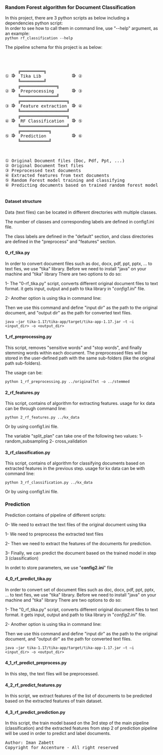 ### Random Forest algorithm for Document Classification

In this project, there are 3 python scripts as below including a dependencies python script:
<br />
In order to see how to call them in command line, use "--help" argument, as an example: 
<br />
`python rf_classification --help`

The pipeline schema for this project is as below:
<br />

<pre>


         
     ╔═════════╗ 
&#9312; &#11078;  Tika Lib            &#11078; &#9313;
     ╚═════════╝
     ╔══════════════╗ 
&#9313; &#11078;  Preprocessing       &#11078; &#9314;
     ╚══════════════╝
     ╔══════════════════╗ 
&#9314; &#11078;  Feature extraction  &#11078; &#9315;
     ╚══════════════════╝
     ╔══════════════════╗ 
&#9315; &#11078;  RF Classification   &#11078; &#9316;
     ╚══════════════════╝
     ╔═══════════╗ 
&#9316; &#11078;  Prediction          &#11078; &#9317;
     ╚═══════════╝

<br/>
&#9312; Original Document files (Doc, Pdf, Ppt, ...)
&#9313; Original Document Text files
&#9314; Preprocessed text documents 
&#9315; Extracted features from text documents
&#9316; Random Forest model training and classifying
&#9317; Predicting documents based on trained random forest model

</pre>



#### Dataset structure
Data (text files) can be located in different directories with multiple classes.

The number of classes and corresponding labels are defined in config1.ini file.

The class labels are defined in the "default" section, and class directories are defined in the "preprocess" and "features" section.

#### 0_rf_tika.py
In order to convert document files such as doc, docx, pdf, ppt, pptx, ... to text fies, we use "tika" library. 
Before we need to install "java" on your machine and "tika" library
There are two options to do so:

1- The "0-rf_tika.py" script, converts different original document files to text format.
it gets input, output and path to tika library in "*config1.ini*" file.


2- Another option is using tika in command line:

Then we use this command and define "input dir" as the path to the original document, and "output dir" as the path for converted text files.

`java –jar tika-1.17/tika-app/target/tika-app-1.17.jar –t –i <input_dir> -o <output_dir>`


#### 1_rf_preprocessing.py
This script, removes "sensitive words" and "stop words", and finally stemming words within each document.
The preprocessed files will be stored in the user-defined path with the same sub-folders (like the original path sub-folders).

The usage can be:

`python 1_rf_preprocessing.py ../originalTxt -o ../stemmed`

#### 2_rf_features.py
This script, contains of algorithm for extracting features.
usage for kx data can be through command line:

`python 2_rf_features.py ../kx_data`

Or by using config1.ini file.

The variable "split_plan" can take one of the following two values:
1- random_subsampling
2- cross_validation

#### 3_rf_classification.py
This script, contains of algorithm for classifying documents based on extracted features in the previous step.
usage for kx data can be with command line:

`python 3_rf_classification.py ../kx_data`

Or by using config1.ini file.

### Prediction
Prediction contains of pipeline of different scripts:

0- We need to extract the text files of the original document using tika

1- We need to preprocess the extracted text files

2- Then we need to extract the features of the documents for prediction.

3- Finally, we can predict the document based on the trained model in step 3 (classification)

In ordet to store parameters, we use "**config2.ini**" file
#### 4_0_rf_predict_tika.py
In order to convert set of document files such as doc, docx, pdf, ppt, pptx, ... to text fies, we use "tika" library. 
Before we need to install "java" on your machine and "tika" library
There are two options to do so:

1- The "0_rf_tika.py" script, converts different original document files to text format.
it gets input, output and path to tika library in "*config2.ini*" file.


2- Another option is using tika in command line:

Then we use this command and define "input dir" as the path to the original document, and "output dir" as the path for converted text files.

`java –jar tika-1.17/tika-app/target/tika-app-1.17.jar –t –i <input_dir> -o <output_dir>`


#### 4_1_rf_predict_preprocess.py
In this step, the text files will be preprocessed.

#### 4_2_rf_predict_features.py
In this script, we extract features of the list of documents to be predicted based on the extracted features of train dataset.

#### 4_3_rf_predict_prediction.py
In this script, the train model based on the 3rd step of the main pipeline (classification) and the extracted features from step 2 of prediction pipeline will be used in order to predict and label documents.




<pre>
Author: Iman Zabett
Copyright for Accenture - All right reserved
</pre>

